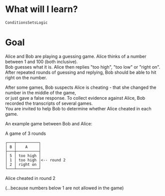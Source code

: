 
# What will I learn?

	ConditionsSetsLogic


# Goal

Alice and Bob are playing a guessing game. Alice thinks of a number between 1 and 100 (both inclusive).  
Bob guesses what it is. Alice then replies "too high", "too low" or "right on".  
After repeated rounds of guessing and replying, Bob should be able to hit right on the number.

After some games, Bob suspects Alice is cheating - that she changed the number in the middle of the game,  
or just gave a false response. To collect evidence against Alice, Bob recorded the transcripts of several games.  
You are invited to help Bob to determine whether Alice cheated in each game.

An example game between Bob and Alice:

A game of 3 rounds

`┌───┬──────────┐`  
`│ B │    A     │`  
`├───┼──────────┤`  
`│ 5 │ too high │`  
`│ 1 │ too high │<-- round 2`  
`│ 2 │ right on │`  
`└───┴──────────┘`

Alice cheated in round 2

(...because numbers below 1 are not allowed in the game)